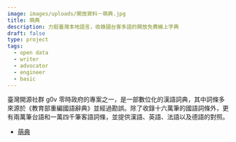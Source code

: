 ```yaml
---
image: images/uploads/開放資料－萌典.jpg
title: 萌典
description: 力挺臺灣本地語言，收錄國台客多語的開放免費線上字典
draft: false
type: project
tags:
  - open data
  - writer
  - advocator
  - engineer
  - basic
---
```

臺灣開源社群 g0v 零時政府的專案之一，是一部數位化的漢語詞典，其中詞條多來源於《教育部重編國語辭典》並經過勘誤。除了收錄十六萬筆的國語詞條外，更有兩萬筆台語和一萬四千筆客語詞條，並提供漢語、英語、法語以及德語的對照。

- [萌典](https://www.moedict.tw/%E8%90%8C)
